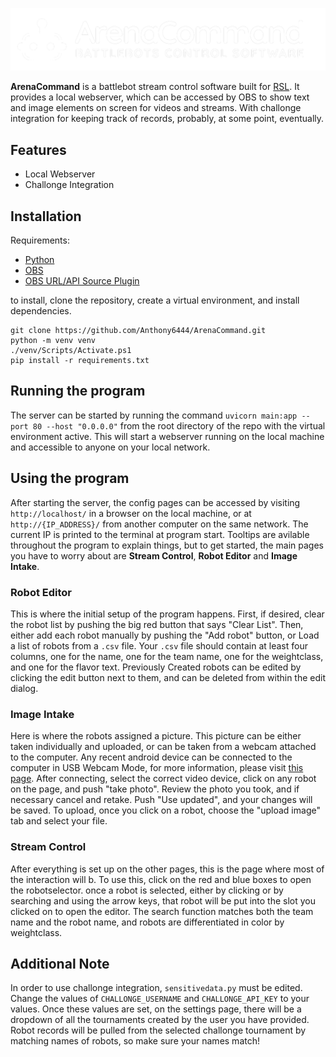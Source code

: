 ![ArenaCommand Logo](/banner_transparent.png)

**ArenaCommand** is a battlebot stream control software built for [RSL](https://robotsmashingleague.com). It provides a local webserver, 
which can be accessed by OBS to show text and image elements on screen for videos and streams. With challonge integration for keeping
track of records, probably, at some point, eventually.

## Features

- Local Webserver
- Challonge Integration

## Installation

Requirements:

- [Python](https://www.python.org/)
- [OBS](https://obsproject.com/)
- [OBS URL/API Source Plugin](https://obsproject.com/forum/resources/url-api-source-live-data-media-and-ai-on-obs-made-simple.1756/)

to install, clone the repository, create a virtual environment, and install dependencies.

```
git clone https://github.com/Anthony6444/ArenaCommand.git
python -m venv venv
./venv/Scripts/Activate.ps1
pip install -r requirements.txt
```

## Running the program

The server can be started by running the command `uvicorn main:app --port 80 --host "0.0.0.0"` from the root directory of the repo with the
virtual environment active. This will start a webserver running on the local machine and accessible to anyone on your local network.

## Using the program

After starting the server, the config pages can be accessed by visiting `http://localhost/` in a browser on the local machine, or at
`http://{IP_ADDRESS}/` from another computer on the same network. The current IP is printed to the terminal at program start. Tooltips
are avilable throughout the program to explain things, but to get started, the main pages you have to worry about are **Stream Control**,
**Robot Editor** and **Image Intake**. 


### Robot Editor

This is where the initial setup of the program happens. First, if desired, clear the robot list by pushing the big red button that says 
"Clear List". Then, either add each robot manually by pushing the "Add robot" button, or Load a list of robots from a `.csv` file. Your `.csv` 
file should contain at least four columns, one for the name, one for the team name, one for the weightclass, and one for the flavor text. Previously
Created robots can be edited by clicking the edit button next to them, and can be deleted from within the edit dialog. 

### Image Intake

Here is where the robots assigned a picture. This picture can be either taken individually and uploaded, or can be taken from a webcam attached to the
computer. Any recent android device can be connected to the computer in USB Webcam Mode, for more information, please visit 
[this page](https://support.google.com/pixelcamera/answer/14274129). After connecting, select the correct video device, click on any robot on the
page, and push "take photo". Review the photo you took, and if necessary cancel and retake. Push "Use updated", and your changes will be saved. To 
upload, once you click on a robot, choose the "upload image" tab and select your file. 

### Stream Control

After everything is set up on the other pages, this is the page where most of the interaction will b. To use this, click on the red and blue boxes
to open the robotselector. once a robot is selected, either by clicking or by searching and using the arrow keys, that robot will be put into the
slot you clicked on to open the editor. The search function matches both the team name and the robot name, and robots are differentiated in color by
weightclass.

## Additional Note

In order to use challonge integration, `sensitivedata.py` must be edited. Change the values of `CHALLONGE_USERNAME` and `CHALLONGE_API_KEY` to your values.
Once these values are set, on the settings page, there will be a dropdown of all the tournaments created by the user you have provided. Robot records will 
be pulled from the selected challonge tournament by matching names of robots, so make sure your names match!
